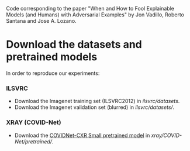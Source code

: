Code corresponding to the paper "When and How to Fool Explainable Models (and Humans) with Adversarial Examples" by Jon Vadillo, Roberto Santana and Jose A. Lozano.

# Download the datasets and pretrained models
In order to reproduce our experiments:
### ILSVRC
- Download the Imagenet training set (ILSVRC2012) in *ilsvrc/datasets*.
- Download the Imagenet validation set (blurred) in *ilsvrc/datasets/*.
### XRAY (COVID-Net)
- Download the [COVIDNet-CXR Small pretrained model](https://github.com/lindawangg/COVID-Net/blob/master/docs/models.md) in *xray/COVID-Net/pretrained/*.
